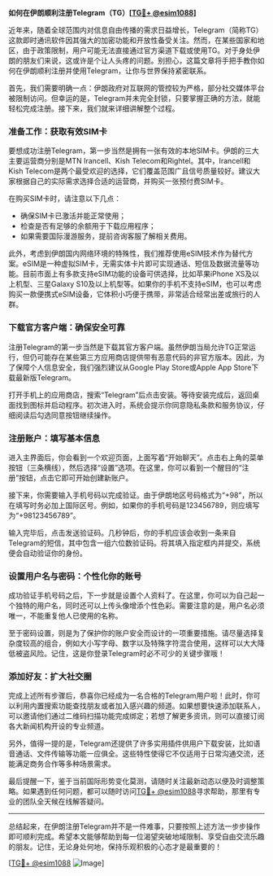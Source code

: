 **如何在伊朗顺利注册Telegram（TG）[[TG💪+ @esim1088](https://t.me/s/esim1088)]**

近年来，随着全球范围内对信息自由传播的需求日益增长，Telegram（简称TG）这款即时通讯软件因其强大的加密功能和开放性备受关注。然而，在某些国家和地区，由于政策限制，用户可能无法直接通过官方渠道下载或使用TG。对于身处伊朗的朋友们来说，这或许是个让人头疼的问题。别担心，这篇文章将手把手教你如何在伊朗顺利注册并使用Telegram，让你与世界保持紧密联系。

首先，我们需要明确一点：伊朗政府对互联网的管控较为严格，部分社交媒体平台被限制访问。但幸运的是，Telegram并未完全封锁，只要掌握正确的方法，就能轻松完成注册。接下来，我们就来详细讲解整个过程。

### **准备工作：获取有效SIM卡**

要想成功注册Telegram，第一步当然是拥有一张有效的本地SIM卡。伊朗的三大主要运营商分别是MTN Irancell、Kish Telecom和Rightel。其中，Irancell和Kish Telecom是两个最受欢迎的选择，它们覆盖范围广且信号质量较好。建议大家根据自己的实际需求选择合适的运营商，并购买一张预付费SIM卡。

在购买SIM卡时，请注意以下几点：
- 确保SIM卡已激活并能正常使用；
- 检查是否有足够的余额用于下载应用程序；
- 如果需要国际漫游服务，提前咨询客服了解相关费用。

此外，考虑到伊朗国内网络环境的特殊性，我们推荐使用eSIM技术作为替代方案。eSIM是一种虚拟SIM卡，无需实体卡片即可实现通话、短信及数据流量等功能。目前市面上有多款支持eSIM功能的设备可供选择，比如苹果iPhone XS及以上机型、三星Galaxy S10及以上机型等。如果你的手机不支持eSIM，也可以考虑购买一款便携式eSIM设备，它体积小巧便于携带，非常适合经常出差或旅行的人群。

### **下载官方客户端：确保安全可靠**

注册Telegram的第一步当然是下载其官方客户端。虽然伊朗当局允许TG正常运行，但仍可能存在某些第三方应用商店提供带有恶意代码的非官方版本。因此，为了保障个人信息安全，我们强烈建议从Google Play Store或Apple App Store下载最新版Telegram。

打开手机上的应用商店，搜索“Telegram”后点击安装。等待安装完成后，返回桌面找到图标并启动程序。初次进入时，系统会提示你同意隐私条款和服务协议，仔细阅读后勾选同意按钮继续操作。

### **注册账户：填写基本信息**

进入主界面后，你会看到一个欢迎页面，上面写着“开始聊天”。点击右上角的菜单按钮（三条横线），然后选择“设置”选项。在这里，你可以看到一个醒目的“注册”按钮，点击它即可开始创建新账户。

接下来，你需要输入手机号码以完成验证。由于伊朗地区号码格式为“+98”，所以在填写时务必加上国际区号。例如，如果你的手机号码是123456789，则应填写为“+98123456789”。

输入完毕后，点击发送验证码。几秒钟后，你的手机应该会收到一条来自Telegram的短信，其中包含一组六位数验证码。将其填入指定框内并提交，系统便会自动验证你的身份。

### **设置用户名与密码：个性化你的账号**

成功验证手机号码之后，下一步就是设置个人资料了。在这里，你可以为自己起一个独特的用户名，同时还可以上传头像增添个性色彩。需要注意的是，用户名必须唯一，不能重复他人已使用的名称。

至于密码设置，则是为了保护你的账户安全而设计的一项重要措施。请尽量选择复杂度较高的组合，例如大小写字母、数字以及特殊字符混合使用，这样可以大大降低被盗风险。记住，这是你登录Telegram时必不可少的关键步骤哦！

### **添加好友：扩大社交圈**

完成上述所有步骤后，恭喜你已经成为一名合格的Telegram用户啦！此时，你可以利用内置搜索功能查找朋友或者加入感兴趣的频道。如果想要快速添加联系人，可以邀请他们通过二维码扫描功能完成绑定；若想了解更多资讯，则可以直接订阅各大新闻机构开设的专业频道。

另外，值得一提的是，Telegram还提供了许多实用插件供用户下载安装，比如语音通话、文件传输等功能一应俱全。这些特性使得它不仅适用于日常沟通交流，还能满足商务合作等多种场景需求。

最后提醒一下，鉴于当前国际形势变化莫测，请随时关注最新动态以便及时调整策略。如果遇到任何问题，都可以随时访问[TG💪+ @esim1088](https://t.me/s/esim1088)寻求帮助，那里有专业的团队全天候在线解答疑问。

---

总结起来，在伊朗注册Telegram并不是一件难事，只要按照上述方法一步步操作即可顺利完成。希望本文能够帮助到每一位渴望突破地域限制、享受自由交流乐趣的朋友。记住，无论身处何地，保持乐观积极的心态才是最重要的！

[[TG💪+ @esim1088](https://t.me/s/esim1088) ![Image](https://i.postimg.cc/4NQfJmqS/Snipaste-2025-05-13-00-14-12.png)]